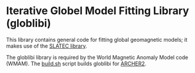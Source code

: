 Iterative Globel Model Fitting Library (globlibi)
=================================================

This library contains general code for fitting global geomagnetic models;
it makes use of the [SLATEC library](../slatec/README.md).

The globlibi library is required by the World Magnetic Anomaly Model code (WMAM).
The [build.sh](build.sh) script builds globlibi for [ARCHER2](https://www.archer2.ac.uk/).
